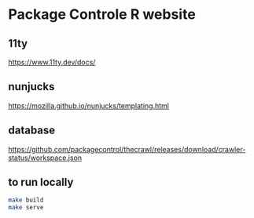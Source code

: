 # Package Controle R website

## 11ty
https://www.11ty.dev/docs/

## nunjucks
https://mozilla.github.io/nunjucks/templating.html

## database
https://github.com/packagecontrol/thecrawl/releases/download/crawler-status/workspace.json

## to run locally
```sh
make build
make serve
```
